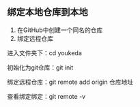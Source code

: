 ## 绑定本地仓库到本地

1. 在GitHub中创建一个同名的仓库
1. 绑定远程仓库

进入文件夹下：cd youkeda

初始化为git仓库：git init

绑定远程仓库：git remote add origin 仓库地址

查看绑定绑定：git remote -v

